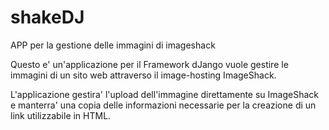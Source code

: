 shakeDJ
=======

APP per la gestione delle immagini di imageshack


Questo e' un'applicazione per il Framework dJango vuole gestire le immagini di un sito web attraverso 
il image-hosting ImageShack.

L'applicazione gestira' l'upload dell'immagine direttamente su ImageShack e manterra' una copia delle
informazioni necessarie per la creazione di un link utilizzabile in HTML.
